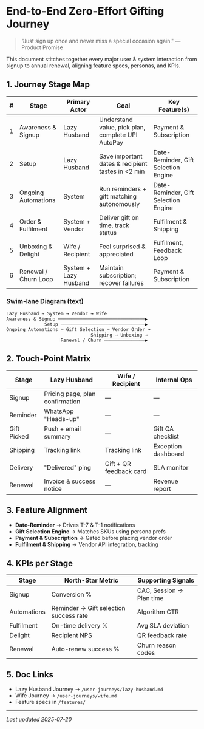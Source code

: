 # End-to-End Zero-Effort Gifting Journey

> "Just sign up once and never miss a special occasion again."  — Product Promise

This document stitches together every major user & system interaction from signup to annual renewal, aligning feature specs, personas, and KPIs.

## 1. Journey Stage Map

| # | Stage | Primary Actor | Goal | Key Feature(s) |
|---|-------|---------------|------|----------------|
| 1 | Awareness & Signup | Lazy Husband | Understand value, pick plan, complete UPI AutoPay | Payment & Subscription |
| 2 | Setup | Lazy Husband | Save important dates & recipient tastes in <2 min | Date-Reminder, Gift Selection Engine |
| 3 | Ongoing Automations | System | Run reminders + gift matching autonomously | Date-Reminder, Gift Selection Engine |
| 4 | Order & Fulfilment | System + Vendor | Deliver gift on time, track status | Fulfilment & Shipping |
| 5 | Unboxing & Delight | Wife / Recipient | Feel surprised & appreciated | Fulfilment, Feedback Loop |
| 6 | Renewal / Churn Loop | System + Lazy Husband | Maintain subscription; recover failures | Payment & Subscription |

### Swim-lane Diagram (text)
```
Lazy Husband → System → Vendor → Wife
Awareness & Signup ────────────────────────────────▶
              Setup ───────────────────────────────▶
Ongoing Automations → Gift Selection → Vendor Order →
                               Shipping → Unboxing →
                    Renewal / Churn ───────────────▶
```

## 2. Touch-Point Matrix

| Stage | Lazy Husband | Wife / Recipient | Internal Ops |
|-------|--------------|------------------|--------------|
| Signup | Pricing page, plan confirmation | — | — |
| Reminder | WhatsApp "Heads-up" | — | — |
| Gift Picked | Push + email summary | — | Gift QA checklist |
| Shipping | Tracking link | Tracking link | Exception dashboard |
| Delivery | "Delivered" ping | Gift + QR feedback card | SLA monitor |
| Renewal | Invoice & success notice | — | Revenue report |

## 3. Feature Alignment
- **Date-Reminder** → Drives T-7 & T-1 notifications  
- **Gift Selection Engine** → Matches SKUs using persona prefs  
- **Payment & Subscription** → Gated before placing vendor order  
- **Fulfilment & Shipping** → Vendor API integration, tracking  

## 4. KPIs per Stage
| Stage | North-Star Metric | Supporting Signals |
|-------|------------------|--------------------|
| Signup | Conversion % | CAC, Session → Plan time |
| Automations | Reminder → Gift selection success rate | Algorithm CTR |
| Fulfilment | On-time delivery % | Avg SLA deviation |
| Delight | Recipient NPS | QR feedback rate |
| Renewal | Auto-renew success % | Churn reason codes |

## 5. Doc Links
- Lazy Husband Journey → `/user-journeys/lazy-husband.md`  
- Wife Journey → `/user-journeys/wife.md`  
- Feature specs in `/features/`

---
_Last updated 2025-07-20_
